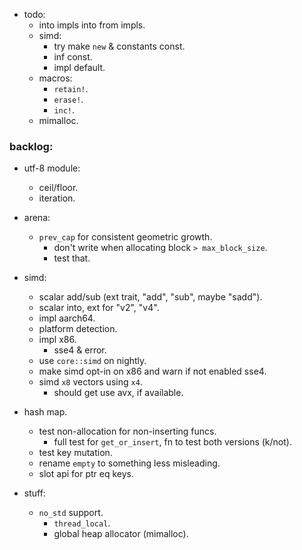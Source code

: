 
- todo:
    - into impls into from impls.
    - simd:
        - try make `new` & constants const.
        - inf const.
        - impl default.
    - macros:
        - `retain!`.
        - `erase!`.
        - `inc!`.
    - mimalloc.



### backlog:

- utf-8 module:
    - ceil/floor.
    - iteration.

- arena:
    - `prev_cap` for consistent geometric growth.
        - don't write when allocating block `> max_block_size`.
        - test that.

- simd:
    - scalar add/sub (ext trait, "add", "sub", maybe "sadd").
    - scalar into, ext for "v2", "v4".
    - impl aarch64.
    - platform detection.
    - impl x86.
        - sse4 & error.
    - use `core::simd` on nightly.
    - make simd opt-in on x86 and warn if not enabled sse4.
    - simd `x8` vectors using `x4`.
        - should get use avx, if available.

- hash map.
    - test non-allocation for non-inserting funcs.
        - full test for `get_or_insert`, fn to test both versions (k/not).
    - test key mutation.
    - rename `empty` to something less misleading.
    - slot api for ptr eq keys.

- stuff:
    - `no_std` support.
        - `thread_local`.
        - global heap allocator (mimalloc).


